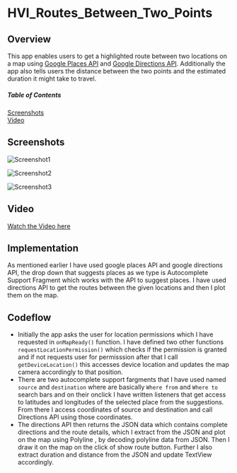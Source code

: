 # HVI_Routes_Between_Two_Points
## Overview
This app enables users to get a highlighted route between two locations on a map using [Google Places API](https://developers.google.com/maps/documentation/places/web-service/overview) and [Google Directions API](https://developers.google.com/maps/documentation/directions/overview). 
Additionally the app also tells users the distance between the two points and the estimated duration it might take to travel.

##### Table of Contents  
[Screenshots](#screenshots)  
[Video](#video)

## Screenshots
![Screenshot1](/ss1.jpg)<p>![Screenshot2](/ss2.jpg)<p>![Screenshot3](/ss3.jpg)

## Video
  [Watch the Video here](https://drive.google.com/file/d/1XEF7YHhLAk87abD7xn3mRei2RSw-zyJc/view?usp=sharing)

## Implementation
As mentioned earlier I have used google places API and google directions API, the drop down that suggests places as we type is Autocomplete Support Fragment which works with the API
to suggest places. I have used directions API to get the routes between the given locations and then I plot them on the map.

## Codeflow
- Initially the app asks the user for location permissions which I have requested in `onMapReady()` function. I have defined two other functions `requestLocationPermission()`
which checks if the permission is granted and if not requests user for permisssion after that I call `getDeviceLocation()` this accesses device location and updates
the map camera accordingly to that position.
- There are two autocomplete support fargments that I have used named `source` and `destination` where are basically `Where from` and `Where to` search bars and on
their onclick I have written listeners that get access to latitudes and longitudes of the selected place from the suggestions. From there I access coordinates of
source and destination and call Directions API using those coordinates.
- The directions API then returns the JSON data which contains complete directions and the route details, which I extract from the JSON and plot on the map using
Polyline , by decoding polyline data from JSON. Then I draw it on the map on the click of show route button. Further I also extract duration and distance from the JSON and 
update TextView accordingly.
